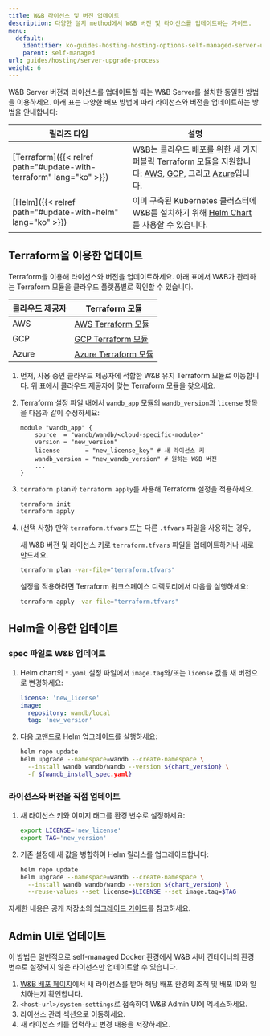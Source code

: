 ```yaml
---
title: W&B 라이선스 및 버전 업데이트
description: 다양한 설치 method에서 W&B 버전 및 라이선스를 업데이트하는 가이드.
menu:
  default:
    identifier: ko-guides-hosting-hosting-options-self-managed-server-upgrade-process
    parent: self-managed
url: guides/hosting/server-upgrade-process
weight: 6
---
```


W&B Server 버전과 라이선스를 업데이트할 때는 W&B Server를 설치한 동일한 방법을 이용하세요. 아래 표는 다양한 배포 방법에 따라 라이선스와 버전을 업데이트하는 방법을 안내합니다:

| 릴리즈 타입    | 설명         |
| ---------------- | ------------------ |
| [Terraform]({{< relref path="#update-with-terraform" lang="ko" >}}) | W&B는 클라우드 배포를 위한 세 가지 퍼블릭 Terraform 모듈을 지원합니다: [AWS](https://registry.terraform.io/modules/wandb/wandb/aws/latest), [GCP](https://registry.terraform.io/modules/wandb/wandb/google/latest), 그리고 [Azure](https://registry.terraform.io/modules/wandb/wandb/azurerm/latest)입니다. |
| [Helm]({{< relref path="#update-with-helm" lang="ko" >}})              | 이미 구축된 Kubernetes 클러스터에 W&B를 설치하기 위해 [Helm Chart](https://github.com/wandb/helm-charts)를 사용할 수 있습니다.  |

## Terraform을 이용한 업데이트

Terraform을 이용해 라이선스와 버전을 업데이트하세요. 아래 표에서 W&B가 관리하는 Terraform 모듈을 클라우드 플랫폼별로 확인할 수 있습니다.

|클라우드 제공자| Terraform 모듈|
|-----|-----|
|AWS|[AWS Terraform 모듈](https://registry.terraform.io/modules/wandb/wandb/aws/latest)|
|GCP|[GCP Terraform 모듈](https://registry.terraform.io/modules/wandb/wandb/google/latest)|
|Azure|[Azure Terraform 모듈](https://registry.terraform.io/modules/wandb/wandb/azurerm/latest)|

1. 먼저, 사용 중인 클라우드 제공자에 적합한 W&B 유지 Terraform 모듈로 이동합니다. 위 표에서 클라우드 제공자에 맞는 Terraform 모듈을 찾으세요.
2. Terraform 설정 파일 내에서 `wandb_app` 모듈의 `wandb_version`과 `license` 항목을 다음과 같이 수정하세요:

   ```hcl
   module "wandb_app" {
       source  = "wandb/wandb/<cloud-specific-module>"
       version = "new_version"
       license       = "new_license_key" # 새 라이선스 키
       wandb_version = "new_wandb_version" # 원하는 W&B 버전
       ...
   }
   ```
3. `terraform plan`과 `terraform apply`를 사용해 Terraform 설정을 적용하세요.
   ```bash
   terraform init
   terraform apply
   ```

4. (선택 사항) 만약 `terraform.tfvars` 또는 다른 `.tfvars` 파일을 사용하는 경우,

   새 W&B 버전 및 라이선스 키로 `terraform.tfvars` 파일을 업데이트하거나 새로 만드세요.
   ```bash
   terraform plan -var-file="terraform.tfvars"
   ```
   설정을 적용하려면 Terraform 워크스페이스 디렉토리에서 다음을 실행하세요:  
   ```bash
   terraform apply -var-file="terraform.tfvars"
   ```

## Helm을 이용한 업데이트

### spec 파일로 W&B 업데이트

1. Helm chart의 `*.yaml` 설정 파일에서 `image.tag`와/또는 `license` 값을 새 버전으로 변경하세요:

   ```yaml
   license: 'new_license'
   image:
     repository: wandb/local
     tag: 'new_version'
   ```

2. 다음 코맨드로 Helm 업그레이드를 실행하세요:

   ```bash
   helm repo update
   helm upgrade --namespace=wandb --create-namespace \
     --install wandb wandb/wandb --version ${chart_version} \
     -f ${wandb_install_spec.yaml}
   ```

### 라이선스와 버전을 직접 업데이트

1. 새 라이선스 키와 이미지 태그를 환경 변수로 설정하세요:

   ```bash
   export LICENSE='new_license'
   export TAG='new_version'
   ```

2. 기존 설정에 새 값을 병합하여 Helm 릴리스를 업그레이드합니다:

   ```bash
   helm repo update
   helm upgrade --namespace=wandb --create-namespace \
     --install wandb wandb/wandb --version ${chart_version} \
     --reuse-values --set license=$LICENSE --set image.tag=$TAG
   ```

자세한 내용은 공개 저장소의 [업그레이드 가이드](https://github.com/wandb/helm-charts/blob/main/upgrade.md)를 참고하세요.

## Admin UI로 업데이트

이 방법은 일반적으로 self-managed Docker 환경에서 W&B 서버 컨테이너의 환경 변수로 설정되지 않은 라이선스만 업데이트할 수 있습니다.

1. [W&B 배포 페이지](https://deploy.wandb.ai/)에서 새 라이선스를 받아 해당 배포 환경의 조직 및 배포 ID와 일치하는지 확인합니다.
2. `<host-url>/system-settings`로 접속하여 W&B Admin UI에 엑세스하세요.
3. 라이선스 관리 섹션으로 이동하세요.
4. 새 라이선스 키를 입력하고 변경 내용을 저장하세요.
